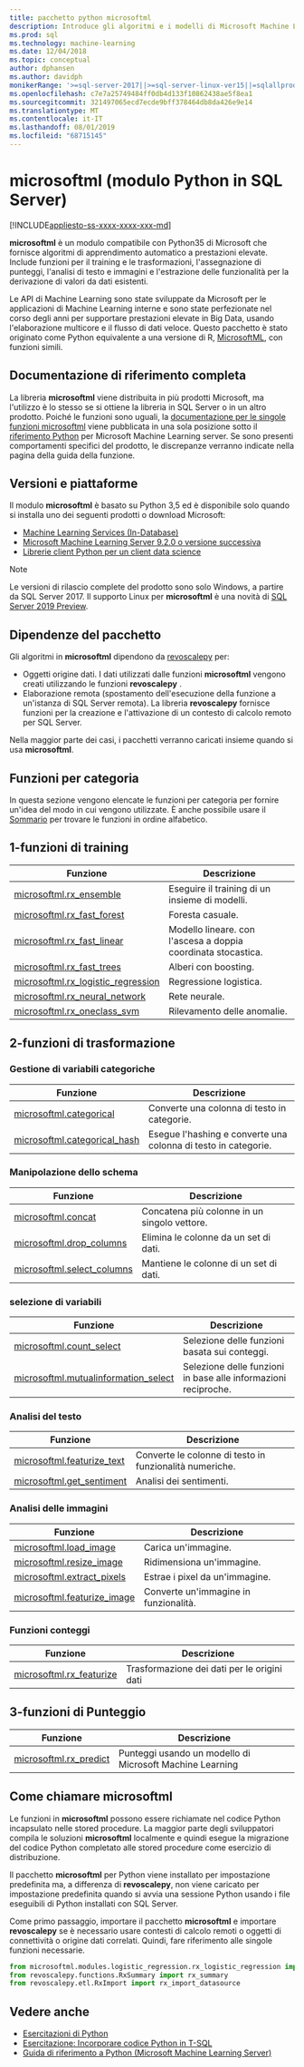```yaml
---
title: pacchetto python microsoftml
description: Introduce gli algoritmi e i modelli di Microsoft Machine Learning per Python, come correlati a SQL Server carichi di lavoro di machine learning.
ms.prod: sql
ms.technology: machine-learning
ms.date: 12/04/2018
ms.topic: conceptual
author: dphansen
ms.author: davidph
monikerRange: '>=sql-server-2017||>=sql-server-linux-ver15||=sqlallproducts-allversions'
ms.openlocfilehash: c7e7a25749484ff0db4d133f10862438ae5f8ea1
ms.sourcegitcommit: 321497065ecd7ecde9bff378464db8da426e9e14
ms.translationtype: MT
ms.contentlocale: it-IT
ms.lasthandoff: 08/01/2019
ms.locfileid: "68715145"
---
```

# <a name="microsoftml-python-module-in-sql-server"></a>microsoftml (modulo Python in SQL Server)
[!INCLUDE[appliesto-ss-xxxx-xxxx-xxx-md](../../includes/appliesto-ss-xxxx-xxxx-xxx-md.md)]

**microsoftml** è un modulo compatibile con Python35 di Microsoft che fornisce algoritmi di apprendimento automatico a prestazioni elevate. Include funzioni per il training e le trasformazioni, l'assegnazione di punteggi, l'analisi di testo e immagini e l'estrazione delle funzionalità per la derivazione di valori da dati esistenti.

Le API di Machine Learning sono state sviluppate da Microsoft per le applicazioni di Machine Learning interne e sono state perfezionate nel corso degli anni per supportare prestazioni elevate in Big Data, usando l'elaborazione multicore e il flusso di dati veloce. Questo pacchetto è stato originato come Python equivalente a una versione di R, [MicrosoftML](../r/ref-r-microsoftml.md), con funzioni simili. 

## <a name="full-reference-documentation"></a>Documentazione di riferimento completa

La libreria **microsoftml** viene distribuita in più prodotti Microsoft, ma l'utilizzo è lo stesso se si ottiene la libreria in SQL Server o in un altro prodotto. Poiché le funzioni sono uguali, la [documentazione per le singole funzioni microsoftml](https://docs.microsoft.com/machine-learning-server/python-reference/microsoftml/microsoftml-package) viene pubblicata in una sola posizione sotto il [riferimento Python](https://docs.microsoft.com/machine-learning-server/python-reference/introducing-python-package-reference) per Microsoft Machine Learning server. Se sono presenti comportamenti specifici del prodotto, le discrepanze verranno indicate nella pagina della guida della funzione.

## <a name="versions-and-platforms"></a>Versioni e piattaforme

Il modulo **microsoftml** è basato su Python 3,5 ed è disponibile solo quando si installa uno dei seguenti prodotti o download Microsoft:

+ [Machine Learning Services (In-Database)](../install/sql-machine-learning-services-windows-install.md)
+ [Microsoft Machine Learning Server 9.2.0 o versione successiva](https://docs.microsoft.com/machine-learning-server/)
+ [Librerie client Python per un client data science](setup-python-client-tools-sql.md)

> [!NOTE]
> Le versioni di rilascio complete del prodotto sono solo Windows, a partire da SQL Server 2017. Il supporto Linux per **microsoftml** è una novità di [SQL Server 2019 Preview](../../linux/sql-server-linux-setup-machine-learning.md).

## <a name="package-dependencies"></a>Dipendenze del pacchetto

Gli algoritmi in **microsoftml** dipendono da [revoscalepy](ref-py-revoscalepy.md) per:

+ Oggetti origine dati. I dati utilizzati dalle funzioni **microsoftml** vengono creati utilizzando le funzioni **revoscalepy** .
+ Elaborazione remota (spostamento dell'esecuzione della funzione a un'istanza di SQL Server remota). La libreria **revoscalepy** fornisce funzioni per la creazione e l'attivazione di un contesto di calcolo remoto per SQL Server.

Nella maggior parte dei casi, i pacchetti verranno caricati insieme quando si usa **microsoftml**.

## <a name="functions-by-category"></a>Funzioni per categoria

In questa sezione vengono elencate le funzioni per categoria per fornire un'idea del modo in cui vengono utilizzate. È anche possibile usare il [Sommario](https://docs.microsoft.com/machine-learning-server/python-reference/introducing-python-package-reference) per trovare le funzioni in ordine alfabetico.

## <a name="1-training-functions"></a>1-funzioni di training

| Funzione | Descrizione |
|----------|-------------|
|[microsoftml.rx_ensemble](https://docs.microsoft.com/machine-learning-server/python-reference/microsoftml/rx-ensemble) | Eseguire il training di un insieme di modelli. |
|[microsoftml.rx_fast_forest](https://docs.microsoft.com/machine-learning-server/python-reference/microsoftml/rx-fast-forest)  | Foresta casuale. |
|[microsoftml.rx_fast_linear](https://docs.microsoft.com/machine-learning-server/python-reference/microsoftml/rx-fast-linear) | Modello lineare. con l'ascesa a doppia coordinata stocastica. |
|[microsoftml.rx_fast_trees](https://docs.microsoft.com/machine-learning-server/python-reference/microsoftml/rx-fast-trees) | Alberi con boosting. |
|[microsoftml.rx_logistic_regression](https://docs.microsoft.com/machine-learning-server/python-reference/microsoftml/rx-logistic-regression) | Regressione logistica. |
|[microsoftml.rx_neural_network](https://docs.microsoft.com/machine-learning-server/python-reference/microsoftml/rx-neural-network) | Rete neurale. |
|[microsoftml.rx_oneclass_svm](https://docs.microsoft.com/machine-learning-server/python-reference/microsoftml/rx-oneclass-svm) | Rilevamento delle anomalie. |

<a name="ml-transforms"></a>

## <a name="2-transform-functions"></a>2-funzioni di trasformazione

### <a name="categorical-variable-handling"></a>Gestione di variabili categoriche

| Funzione | Descrizione |
|----------|-------------|
|[microsoftml.categorical](https://docs.microsoft.com/machine-learning-server/python-reference/microsoftml/categorical) | Converte una colonna di testo in categorie. |
|[microsoftml.categorical_hash](https://docs.microsoft.com/machine-learning-server/python-reference/microsoftml/categorical-hash) | Esegue l'hashing e converte una colonna di testo in categorie. |

### <a name="schema-manipulation"></a>Manipolazione dello schema

| Funzione | Descrizione |
|----------|-------------|
|[microsoftml.concat](https://docs.microsoft.com/machine-learning-server/python-reference/microsoftml/concat) | Concatena più colonne in un singolo vettore. |
|[microsoftml.drop_columns](https://docs.microsoft.com/machine-learning-server/python-reference/microsoftml/drop-columns) | Elimina le colonne da un set di dati. |
|[microsoftml.select_columns](https://docs.microsoft.com/machine-learning-server/python-reference/microsoftml/select-columns) | Mantiene le colonne di un set di dati. |


### <a name="variable-selection"></a>selezione di variabili

| Funzione | Descrizione |
|----------|-------------|
|[microsoftml.count_select](https://docs.microsoft.com/machine-learning-server/python-reference/microsoftml/count-select) |Selezione delle funzioni basata sui conteggi. |
|[microsoftml.mutualinformation_select](https://docs.microsoft.com/machine-learning-server/python-reference/microsoftml/mutualinformation-select) | Selezione delle funzioni in base alle informazioni reciproche. |


### <a name="text-analytics"></a>Analisi del testo

| Funzione | Descrizione |
|----------|-------------|
|[microsoftml.featurize_text](https://docs.microsoft.com/machine-learning-server/python-reference/microsoftml/featurize-text) | Converte le colonne di testo in funzionalità numeriche. |
|[microsoftml.get_sentiment](https://docs.microsoft.com/machine-learning-server/python-reference/microsoftml/get-sentiment) | Analisi dei sentimenti. |


### <a name="image-analytics"></a>Analisi delle immagini 

| Funzione | Descrizione |
|----------|-------------|
|[microsoftml.load_image](https://docs.microsoft.com/machine-learning-server/python-reference/microsoftml/load-image) | Carica un'immagine. |
|[microsoftml.resize_image](https://docs.microsoft.com/machine-learning-server/python-reference/microsoftml/resize-image) | Ridimensiona un'immagine. |
|[microsoftml.extract_pixels](https://docs.microsoft.com/machine-learning-server/python-reference/microsoftml/extract-pixels) | Estrae i pixel da un'immagine. |
|[microsoftml.featurize_image](https://docs.microsoft.com/machine-learning-server/python-reference/microsoftml/featurize-image) | Converte un'immagine in funzionalità. |

### <a name="featurization-functions"></a>Funzioni conteggi

| Funzione | Descrizione |
|----------|-------------|
|[microsoftml.rx_featurize](https://docs.microsoft.com/machine-learning-server/python-reference/microsoftml/rx-featurize) | Trasformazione dei dati per le origini dati |

<a name="ml-scoring"></a>

## <a name="3-scoring-functions"></a>3-funzioni di Punteggio

| Funzione | Descrizione |
|----------|-------------|
|[microsoftml.rx_predict](https://docs.microsoft.com/machine-learning-server/python-reference/microsoftml/rx-predict) | Punteggi usando un modello di Microsoft Machine Learning |

## <a name="how-to-call-microsoftml"></a>Come chiamare microsoftml

Le funzioni in **microsoftml** possono essere richiamate nel codice Python incapsulato nelle stored procedure. La maggior parte degli sviluppatori compila le soluzioni **microsoftml** localmente e quindi esegue la migrazione del codice Python completato alle stored procedure come esercizio di distribuzione.

Il pacchetto **microsoftml** per Python viene installato per impostazione predefinita ma, a differenza di **revoscalepy**, non viene caricato per impostazione predefinita quando si avvia una sessione Python usando i file eseguibili di Python installati con SQL Server.

Come primo passaggio, importare il pacchetto **microsoftml** e importare **revoscalepy** se è necessario usare contesti di calcolo remoti o oggetti di connettività o origine dati correlati. Quindi, fare riferimento alle singole funzioni necessarie.

```python
from microsoftml.modules.logistic_regression.rx_logistic_regression import rx_logistic_regression
from revoscalepy.functions.RxSummary import rx_summary
from revoscalepy.etl.RxImport import rx_import_datasource
```

## <a name="see-also"></a>Vedere anche

+ [Esercitazioni di Python](../tutorials/sql-server-python-tutorials.md)
+ [Esercitazione: Incorporare codice Python in T-SQL](../tutorials/run-python-using-t-sql.md)
+ [Guida di riferimento a Python (Microsoft Machine Learning Server)](https://docs.microsoft.com/machine-learning-server/python-reference/introducing-python-package-reference)

